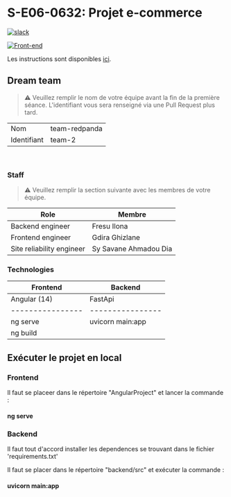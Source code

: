 # S-E06-0632: Projet e-commerce

[![slack](https://img.shields.io/badge/slack-join-yellow.svg?logo=slack)](https://join.slack.com/t/cerim1ecommer-qy81374/shared_invite/zt-1hgh8de7q-v1Mb4g6rwPH6yNzmU7bKNA)

[![Front-end](https://github.com/SYSAVANE73/ceri-m1-ecommerce-2022/actions/workflows/main.yml/badge.svg)](https://github.com/SYSAVANE73/ceri-m1-ecommerce-2022/actions/workflows/main.yml)

Les instructions sont disponibles [ici](https://github.com/Faylixe/ceri-m1-ecommerce-2022/tree/main/docs).

## Dream team

> :warning: Veuillez remplir le nom de votre équipe avant la fin de
> la première séance. L'identifiant vous sera renseigné via une
> Pull Request plus tard.

|             |        |
| ----------- | ------ |
| Nom         | team-redpanda|
| Identifiant | team-2 |

<br>

### Staff

> :warning: Veuillez remplir la section suivante avec les membres de
> votre équipe.

| Role                      | Membre |
| ------------------------- | ------ |
| Backend engineer          | Fresu Ilona |
| Frontend engineer         | Gdira Ghizlane |
| Site reliability engineer | Sy Savane Ahmadou Dia |

### Technologies

| Frontend         | Backend |
| ---------------- | ---------------- |
| Angular (14)     | FastApi          |
| ---------------- | ---------------- |
| ng serve         | uvicorn main:app |
| ng build         |                  |

## Exécuter le projet en local
### Frontend

Il faut se placeer dans le répertoire "AngularProject" et lancer la commande : 

#### ng serve

### Backend
Il faut tout d'accord installer les dependences se trouvant dans le fichier 'requirements.txt'

Il faut se placer dans le répertoire "backend/src" et exécuter la commande :

#### uvicorn main:app
